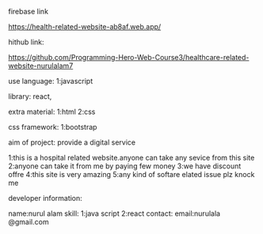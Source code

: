 firebase link

https://health-related-website-ab8af.web.app/


hithub link:


https://github.com/Programming-Hero-Web-Course3/healthcare-related-website-nurulalam7


use language:
1:javascript

library:
react,


extra material:
1:html
2:css

css framework:
1:bootstrap


aim of project:
provide a digital service 

1:this is a hospital related website.anyone can take any sevice from this site
2:anyone can take it from me by paying few money
3:we have discount offre 
4:this site is very amazing 
5:any kind of softare  elated issue plz knock me



developer information:

name:nurul alam 
skill:
1:java script
2:react
contact:
email:nurulala @gmail.com